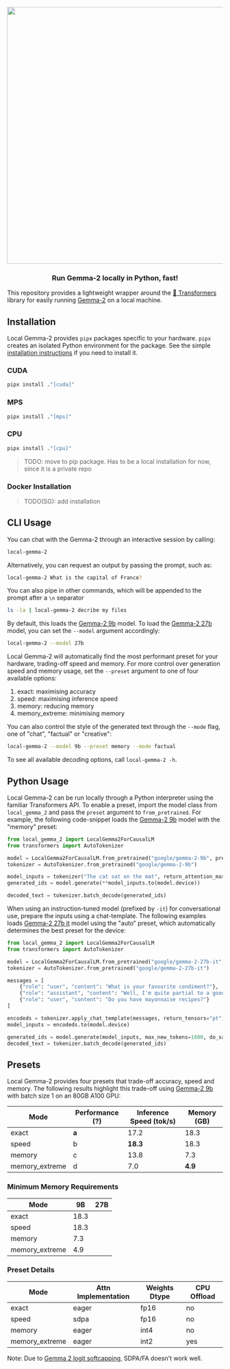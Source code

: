 <p align="center">
  <img src="https://huggingface.co/datasets/huggingface/documentation-images/resolve/main/local-gemma-2/local_gemma_2.png?raw=true" width="600"/>
</p>

<h3 align="center">
    <p>Run Gemma-2 locally in Python, fast!</p>
</h3>

This repository provides a lightweight wrapper around the [🤗 Transformers](https://github.com/huggingface/transformers)
library for easily running [Gemma-2](https://huggingface.co/blog/gemma2) on a local machine.

## Installation

Local Gemma-2 provides `pipx` packages specific to your hardware. `pipx` creates an isolated Python environment for the
package. See the simple [installation instructions](https://github.com/pypa/pipx?tab=readme-ov-file#install-pipx) if you need to install it.

### CUDA

```sh
pipx install ."[cuda]"
```

### MPS

```sh
pipx install ."[mps]"
```

### CPU

```sh
pipx install ."[cpu]"
```

> TODO: move to pip package. Has to be a local installation for now, since it is a private repo

<!---
```
pip install local-gemma-2
```
--->

### Docker Installation

> TODO(SG): add installation

## CLI Usage

You can chat with the Gemma-2 through an interactive session by calling:

```sh
local-gemma-2
```

Alternatively, you can request an output by passing the prompt, such as:

```sh
local-gemma-2 What is the capital of France?
```

You can also pipe in other commands, which will be appended to the prompt after a `\n` separator

```sh
ls -la | local-gemma-2 decribe my files
```

By default, this loads the [Gemma-2 9b](https://huggingface.co/google/gemma-2-9b) model. To load the [Gemma-2 27b](https://huggingface.co/google/gemma-2-27b)
model, you can set the `--model` argument accordingly:

```sh
local-gemma-2 --model 27b
```

Local Gemma-2 will automatically find the most performant preset for your hardware, trading-off speed and memory. For more
control over generation speed and memory usage, set the `--preset` argument to one of four available options:
1. exact: maximising accuracy
2. speed: maximising inference speed
3. memory: reducing memory
4. memory_extreme: minimising memory

You can also control the style of the generated text through the `--mode` flag, one of "chat", "factual" or "creative":

```sh
local-gemma-2 --model 9b --preset memory --mode factual
```

To see all available decoding options, call `local-gemma-2 -h`.

## Python Usage

Local Gemma-2 can be run locally through a Python interpreter using the familiar Transformers API. To enable a preset,
import the model class from `local_gemma_2` and pass the `preset` argument to `from_pretrained`. For example, the
following code-snippet loads the [Gemma-2 9b](https://huggingface.co/google/gemma-2-9b) model with the "memory" preset:

```python
from local_gemma_2 import LocalGemma2ForCausalLM
from transformers import AutoTokenizer

model = LocalGemma2ForCausalLM.from_pretrained("google/gemma-2-9b", preset="memory")
tokenizer = AutoTokenizer.from_pretrained("google/gemma-2-9b")

model_inputs = tokenizer("The cat sat on the mat", return_attention_mask=True, return_tensors="pt")
generated_ids = model.generate(**model_inputs.to(model.device))

decoded_text = tokenizer.batch_decode(generated_ids)
```

When using an instruction-tuned model (prefixed by `-it`) for conversational use, prepare the inputs using a
chat-template. The following examples loads [Gemma-2 27b it](https://huggingface.co/google/gemma-2-27b-it) model
using the "auto" preset, which automatically determines the best preset for the device:

```python
from local_gemma_2 import LocalGemma2ForCausalLM
from transformers import AutoTokenizer

model = LocalGemma2ForCausalLM.from_pretrained("google/gemma-2-27b-it", preset="auto")
tokenizer = AutoTokenizer.from_pretrained("google/gemma-2-27b-it")

messages = [
    {"role": "user", "content": "What is your favourite condiment?"},
    {"role": "assistant", "content": "Well, I'm quite partial to a good squeeze of fresh lemon juice. It adds just the right amount of zesty flavour to whatever I'm cooking up in the kitchen!"},
    {"role": "user", "content": "Do you have mayonnaise recipes?"}
]

encodeds = tokenizer.apply_chat_template(messages, return_tensors="pt")
model_inputs = encodeds.to(model.device)

generated_ids = model.generate(model_inputs, max_new_tokens=1000, do_sample=True)
decoded_text = tokenizer.batch_decode(generated_ids)
```

## Presets

Local Gemma-2 provides four presets that trade-off accuracy, speed and memory. The following results highlight this
trade-off using [Gemma-2 9b](https://huggingface.co/google/gemma-2-9b) with batch size 1 on an 80GB A100 GPU:

| Mode           | Performance (?) | Inference Speed (tok/s) | Memory (GB) |
|----------------|-----------------|-------------------------|-------------|
| exact          | **a**           | 17.2                    | 18.3        |
| speed          | b               | **18.3**                | 18.3        |
| memory         | c               | 13.8                    | 7.3         |
| memory_extreme | d               | 7.0                     | **4.9**     |


### Minimum Memory Requirements

| Mode           | 9B   | 27B |
|----------------|------|-----|
| exact          | 18.3 |     |
| speed          | 18.3 |     |
| memory         | 7.3  |     |
| memory_extreme | 4.9  |     |

### Preset Details

| Mode           | Attn Implementation | Weights Dtype | CPU Offload |
|----------------|---------------------|---------------|-------------|
| exact          | eager               | fp16          | no          |
| speed          | sdpa                | fp16          | no          |
| memory         | eager               | int4          | no          |
| memory_extreme | eager               | int2          | yes         |

Note: Due to [Gemma 2 logit softcapping](https://huggingface.co/blog/gemma2#soft-capping-and-attention-implementations), SDPA/FA doesn't work well.

